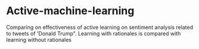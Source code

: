 # Active-machine-learning

Comparing on effectiveness of active learning on sentiment analysis related to tweets of
'Donald Trump".
Learning with rationales is compared with learning without rationales

